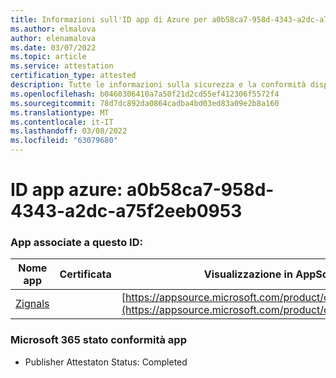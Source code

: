 ```yaml
---
title: Informazioni sull'ID app di Azure per a0b58ca7-958d-4343-a2dc-a75f2eeb0953
ms.author: elmalova
author: elenamalova
ms.date: 03/07/2022
ms.topic: article
ms.service: attestation
certification_type: attested
description: Tutte le informazioni sulla sicurezza e la conformità disponibili per a0b58ca7-958d-4343-a2dc-a75f2eeb0953.
ms.openlocfilehash: b0460306410a7a50f21d2cd55ef412306f5572f4
ms.sourcegitcommit: 78d7dc892da0864cadba4bd03ed83a09e2b8a160
ms.translationtype: MT
ms.contentlocale: it-IT
ms.lasthandoff: 03/08/2022
ms.locfileid: "63079680"
---
```

# <a name="azure-app-id-a0b58ca7-958d-4343-a2dc-a75f2eeb0953"></a>ID app azure: a0b58ca7-958d-4343-a2dc-a75f2eeb0953


### <a name="apps-associated-with-this-id"></a>App associate a questo ID:
| **Nome app** | **Certificata** | **Visualizzazione in AppSource** |
|--------------|---------------|-----------------------|
| [Zignals](https://docs.microsoft.com/microsoft-365-app-certification/forward/WA200003201) |  | [https://appsource.microsoft.com/product/office/WA200003201](https://appsource.microsoft.com/product/office/WA200003201) |

### <a name="microsoft-365-app-compliance-status"></a>Microsoft 365 stato conformità app
- Publisher Attestaton Status: Completed
